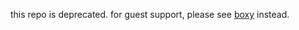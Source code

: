 this repo is deprecated. for guest support, please see [boxy](https://github.com/Bareflank/boxy) instead. 
